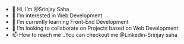 - 👋 Hi, I’m @Srinjay Saha
- 👀 I’m interested in Web Development
- 🌱 I’m currently learning Front-End Development
- 💞️ I’m looking to collaborate on Projects based on Web Development
- 📫 How to reach me ..You can checkout me @Linkedin-Srinjay saha

<!---
Srinjay13/Srinjay13 is a ✨ special ✨ repository because its `README.md` (this file) appears on your GitHub profile.
You can click the Preview link to take a look at your changes.
--->
